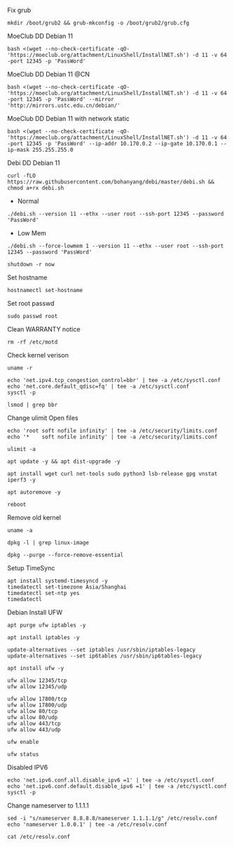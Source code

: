 Fix grub

```
mkdir /boot/grub2 && grub-mkconfig -o /boot/grub2/grub.cfg
```

MoeClub DD Debian 11

```
bash <(wget --no-check-certificate -qO- 'https://moeclub.org/attachment/LinuxShell/InstallNET.sh') -d 11 -v 64 -port 12345 -p 'PassWord'
```

MoeClub DD Debian 11 @CN

```
bash <(wget --no-check-certificate -qO- 'https://moeclub.org/attachment/LinuxShell/InstallNET.sh') -d 11 -v 64 -port 12345 -p 'PassWord' --mirror 'http://mirrors.ustc.edu.cn/debian/'
```

MoeClub DD Debian 11 with network static

```
bash <(wget --no-check-certificate -qO- 'https://moeclub.org/attachment/LinuxShell/InstallNET.sh') -d 11 -v 64 -port 12345 -p 'PassWord' --ip-addr 10.170.0.2 --ip-gate 10.170.0.1 --ip-mask 255.255.255.0
```

Debi DD Debian 11

```
curl -fLO https://raw.githubusercontent.com/bohanyang/debi/master/debi.sh && chmod a+rx debi.sh
```
- Normal
```
./debi.sh --version 11 --ethx --user root --ssh-port 12345 --password 'PassWord'
```
- Low Mem
```
./debi.sh --force-lowmem 1 --version 11 --ethx --user root --ssh-port 12345 --password 'PassWord'
```

```
shutdown -r now
```

Set hostname
```
hostnamectl set-hostname
```

Set root passwd

```
sudo passwd root
```

Clean WARRANTY notice

```
rm -rf /etc/motd
```

Check kernel verison

```
uname -r
```

```
echo 'net.ipv4.tcp_congestion_control=bbr' | tee -a /etc/sysctl.conf
echo 'net.core.default_qdisc=fq' | tee -a /etc/sysctl.conf
sysctl -p
```

```
lsmod | grep bbr
```

Change ulimit Open files

```
echo 'root soft nofile infinity' | tee -a /etc/security/limits.conf
echo '*    soft nofile infinity' | tee -a /etc/security/limits.conf
```

```
ulimit -a
```

```
apt update -y && apt dist-upgrade -y
```
```
apt install wget curl net-tools sudo python3 lsb-release gpg vnstat iperf3 -y
```
```
apt autoremove -y
```

```
reboot
```

Remove old kernel

```
uname -a
```

```
dpkg -l | grep linux-image
```
```
dpkg --purge --force-remove-essential 
```

Setup TimeSync

```
apt install systemd-timesyncd -y
timedatectl set-timezone Asia/Shanghai
timedatectl set-ntp yes
timedatectl
```

Debian Install UFW


```
apt purge ufw iptables -y
```
```
apt install iptables -y
```
```
update-alternatives --set iptables /usr/sbin/iptables-legacy
update-alternatives --set ip6tables /usr/sbin/ip6tables-legacy
```

```
apt install ufw -y
```

```
ufw allow 12345/tcp
ufw allow 12345/udp
```

```
ufw allow 17800/tcp
ufw allow 17800/udp
ufw allow 80/tcp
ufw allow 80/udp
ufw allow 443/tcp
ufw allow 443/udp
```

```
ufw enable
```

```
ufw status
```


Disabled IPV6

```
echo 'net.ipv6.conf.all.disable_ipv6 =1' | tee -a /etc/sysctl.conf
echo 'net.ipv6.conf.default.disable_ipv6 =1' | tee -a /etc/sysctl.conf
sysctl -p
```



Change nameserver to 1.1.1.1

```
sed -i "s/nameserver 8.8.8.8/nameserver 1.1.1.1/g" /etc/resolv.conf
echo 'nameserver 1.0.0.1' | tee -a /etc/resolv.conf
```
```
cat /etc/resolv.conf
```
